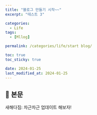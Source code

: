 ```yaml
---
title: "블로그 만들기 시작~~"
excerpt: "테스트 3"

categories:
  - Life
tags:
  - [Mllog]

permalink: /categories/life/start blog/

toc: true
toc_sticky: true

date: 2024-01-25
last_modified_at: 2024-01-25
---
```


## 🦥 본문

새해다짐: 차근차근 업데이트 해보자!